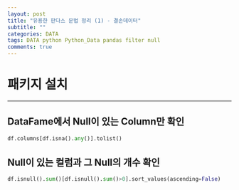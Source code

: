 ```yaml
---  
layout: post  
title: "유용한 판다스 문법 정리 (1) - 결손데이터"
subtitle: ""  
categories: DATA
tags: DATA python Python_Data pandas filter null
comments: true  
---  
```


# 패키지 설치
---

## DataFame에서 Null이 있는 Column만 확인
```py
df.columns[df.isna().any()].tolist()
```

## Null이 있는 컬럼과 그 Null의 개수 확인
```py
df.isnull().sum()[df.isnull().sum()>0].sort_values(ascending=False)
```